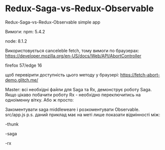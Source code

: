 # Redux-Saga-vs-Redux-Observable
Redux-Saga-vs-Redux-Observable simple app

Вимоги:
npm: 5.4.2

node: 8.1.2

Використовується canceleble fetch, тому вимоги по браузерах:
https://developer.mozilla.org/en-US/docs/Web/API/AbortController

firefox 57/edge 16

щоб перевірити доступність цього методу у браузері:
https://fetch-abort-demo.glitch.me/

Master: всі необхідні файли для Saga та Rx, демонструє роботу Saga.
Якщо цікаво побачити роботу Rx - необхідно переключитись на одноіменну вітку. Або ж просто:

Закоментувати saga middleweare і розкоментувати Observable.
src/app.js
p.s. даний приклад має на меті лише показати відмінності між:

-thunk

-saga

-rx
